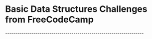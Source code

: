 <h1>Basic Data Structures Challenges from FreeCodeCamp </h1>
<p>---------------------------------------------------------------------</p>